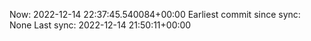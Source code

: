 Now: 2022-12-14 22:37:45.540084+00:00 Earliest commit since sync: None Last sync: 2022-12-14 21:50:11+00:00
